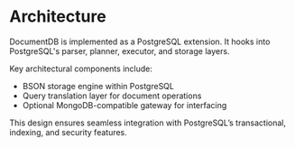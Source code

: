 # Architecture

DocumentDB is implemented as a PostgreSQL extension. It hooks into PostgreSQL's parser, planner, executor, and storage layers.

Key architectural components include:
- BSON storage engine within PostgreSQL
- Query translation layer for document operations
- Optional MongoDB-compatible gateway for interfacing

This design ensures seamless integration with PostgreSQL’s transactional, indexing, and security features.
